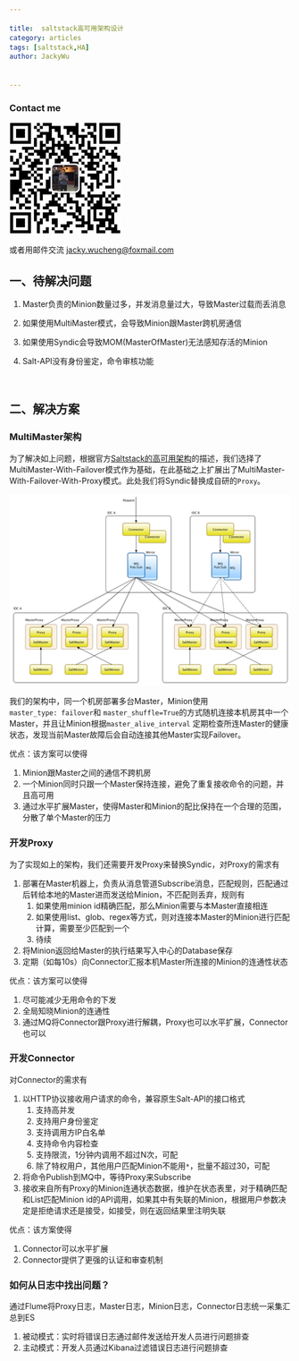 ```yaml
---

title:  saltstack高可用架构设计
category: articles
tags: [saltstack,HA]
author: JackyWu


---
```


### Contact me

![](/assets/images/weixin-pic-jackywu.jpg)

或者用邮件交流 <a href="mailto:jacky.wucheng@foxmail.com">jacky.wucheng@foxmail.com</a>

## 一、待解决问题

1. Master负责的Minion数量过多，并发消息量过大，导致Master过载而丢消息

2. 如果使用MultiMaster模式，会导致Minion跟Master跨机房通信

3. 如果使用Syndic会导致MOM(MasterOfMaster)无法感知存活的Minion

4. Salt-API没有身份鉴定，命令审核功能

   ​

## 二、解决方案

### MultiMaster架构

为了解决如上问题，根据官方[Saltstack的高可用架构](https://docs.saltstack.com/en/latest/topics/highavailability/index.html)的描述，我们选择了MultiMaster-With-Failover模式作为基础，在此基础之上扩展出了MultiMaster-With-Failover-With-Proxy模式。此处我们将Syndic替换成自研的`Proxy`。

![salt高可用架构](/assets/images/saltstack/salt高可用架构.png)

我们的架构中，同一个机房部署多台Master，Minion使用`master_type: failover`和  `master_shuffle=True`的方式随机连接本机房其中一个Master，并且让Minion根据`master_alive_interval` 定期检查所连Master的健康状态，发现当前Master故障后会自动连接其他Master实现Failover。

优点：该方案可以使得

1. Minion跟Master之间的通信不跨机房
2. 一个Minion同时只跟一个Master保持连接，避免了重复接收命令的问题，并且高可用
3. 通过水平扩展Master，使得Master和Minion的配比保持在一个合理的范围，分散了单个Master的压力



### 开发Proxy

为了实现如上的架构，我们还需要开发Proxy来替换Syndic，对Proxy的需求有

1. 部署在Master机器上，负责从消息管道Subscribe消息，匹配规则，匹配通过后转给本地的Master进而发送给Minion，不匹配则丢弃，规则有
   1. 如果使用minion id精确匹配，那么Minion需要与本Master直接相连
   2. 如果使用list、glob、regex等方式，则对连接本Master的Minion进行匹配计算，需要至少匹配到一个
   3. 待续
2. 将Minion返回给Master的执行结果写入中心的Database保存
3. 定期（如每10s）向Connector汇报本机Master所连接的Minion的连通性状态


优点：该方案可以使得

1. 尽可能减少无用命令的下发
2. 全局知晓Minion的连通性
3. 通过MQ将Connector跟Proxy进行解耦，Proxy也可以水平扩展，Connector也可以

### 开发Connector

对Connector的需求有

1. 以HTTP协议接收用户请求的命令，兼容原生Salt-API的接口格式
   1. 支持高并发
   2. 支持用户身份鉴定
   3. 支持调用方IP白名单
   4. 支持命令内容检查
   5. 支持限流，1分钟内调用不超过N次，可配
   6. 除了特权用户，其他用户匹配Minion不能用`*`，批量不超过30，可配
2. 将命令Publish到MQ中，等待Proxy来Subscribe
3. 接收来自所有Proxy的Minion连通状态数据，维护在状态表里，对于精确匹配和List匹配Minion id的API调用，如果其中有失联的Minion，根据用户参数决定是拒绝请求还是接受，如接受，则在返回结果里注明失联




优点：该方案使得

1. Connector可以水平扩展
2. Connector提供了更强的认证和审查机制


### 如何从日志中找出问题？

通过Flume将Proxy日志，Master日志，Minion日志，Connector日志统一采集汇总到ES

1. 被动模式：实时将错误日志通过邮件发送给开发人员进行问题排查
2. 主动模式：开发人员通过Kibana过滤错误日志进行问题排查

